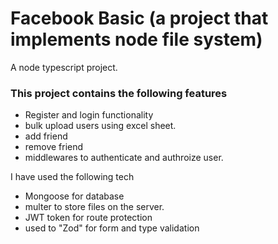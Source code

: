 # Facebook Basic (a project that implements node file system)
A node typescript project.
### This project contains the following features
- Register and login functionality
- bulk upload users using excel sheet.
- add friend
- remove friend
- middlewares to authenticate and authroize user.

I have used the following tech
- Mongoose for database
- multer to store files on the server.
- JWT token for route protection
- used to "Zod" for form and type validation
  
